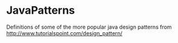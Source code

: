 # JavaPatterns
Definitions of some of the more popular java design patterns from http://www.tutorialspoint.com/design_pattern/
